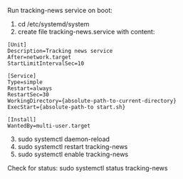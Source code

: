 Run tracking-news service on boot:
1. cd /etc/systemd/system
2. create file tracking-news.service with content:
```
[Unit]
Description=Tracking news service
After=network.target
StartLimitIntervalSec=10

[Service]
Type=simple
Restart=always
RestartSec=30
WorkingDirectory={absolute-path-to-current-directory}
ExecStart={absolute-path-to start.sh}

[Install]
WantedBy=multi-user.target
```
3. sudo systemctl daemon-reload
4. sudo systemctl restart tracking-news
5. sudo systemctl enable tracking-news

Check for status:
sudo systemctl status tracking-news


   